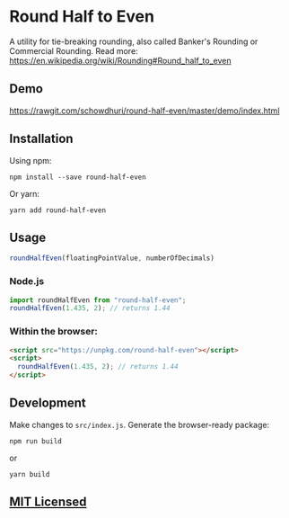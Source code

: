 # Round Half to Even

A utility for tie-breaking rounding, also called Banker's Rounding or Commercial Rounding.
Read more: https://en.wikipedia.org/wiki/Rounding#Round_half_to_even

## Demo
https://rawgit.com/schowdhuri/round-half-even/master/demo/index.html

## Installation

Using npm:

```
npm install --save round-half-even
```

Or yarn:

```
yarn add round-half-even
```
## Usage

```js
roundHalfEven(floatingPointValue, numberOfDecimals)
```

### Node.js
```js
import roundHalfEven from "round-half-even";
roundHalfEven(1.435, 2); // returns 1.44
```

### Within the browser:

```html
<script src="https://unpkg.com/round-half-even"></script>
<script>
  roundHalfEven(1.435, 2); // returns 1.44
</script>
```

## Development
Make changes to `src/index.js`. Generate the browser-ready package:

```
npm run build
```
or
```
yarn build
```

## [MIT Licensed](LICENSE)
